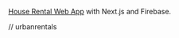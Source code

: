 
[House Rental Web App](https://house-rental-web.netlify.app/) with Next.js and Firebase.


// urbanrentals